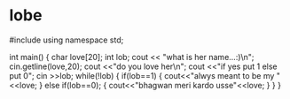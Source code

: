 # lobe
#include <iostream>
using namespace std;

int main()
{
  char love[20];
  int lob;
  cout << "what is her name...:)\n";
  cin.getline(love,20);
  cout <<"do you love her\n";
  cout <<"if yes put 1 else put 0";
  cin >>lob;
  while(!lob)
  {
  if(lob==1)
  {
  cout<<"alwys meant to be my "<<love;
  }
  else if(lob==0);
  {
  cout<<"bhagwan meri kardo usse"<<love;
  }
 }
}
